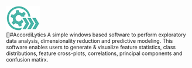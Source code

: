 ![alt text](https://github.com/shashanksharad/AccordiLytics/blob/master/Icon.png)   
[]#AccordiLytics 
A simple windows based software to perform exploratory data analysis, dimensionality reduction and predictive modeling. This software enables users to generate &amp; visualize feature statistics, class distributions, feature cross-plots, correlations, principal components and confusion matirx.

